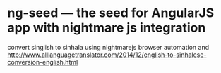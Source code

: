 # ng-seed — the seed for AngularJS app with nightmare js integration
convert singlish to sinhala using nightmarejs browser automation
and http://www.alllanguagetranslator.com/2014/12/english-to-sinhalese-conversion-english.html